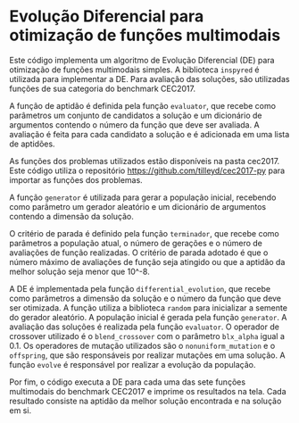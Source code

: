 
# Evolução Diferencial para otimização de funções multimodais

Este código implementa um algoritmo de Evolução Diferencial (DE) para otimização de funções multimodais simples. A biblioteca `inspyred` é utilizada para implementar a DE. Para avaliação das soluções, são utilizadas funções de sua categoria do benchmark CEC2017.

A função de aptidão é definida pela função `evaluator`, que recebe como parâmetros um conjunto de candidatos a solução e um dicionário de argumentos contendo o número da função que deve ser avaliada. A avaliação é feita para cada candidato a solução e é adicionada em uma lista de aptidões. 

As funções dos problemas utilizados estão disponíveis na pasta cec2017. Este código utiliza o repositório https://github.com/tilleyd/cec2017-py para importar as funções dos problemas.

A função `generator` é utilizada para gerar a população inicial, recebendo como parâmetro um gerador aleatório e um dicionário de argumentos contendo a dimensão da solução.

O critério de parada é definido pela função `terminador`, que recebe como parâmetros a população atual, o número de gerações e o número de avaliações de função realizadas. O critério de parada adotado é que o número máximo de avaliações de função seja atingido ou que a aptidão da melhor solução seja menor que 10^-8.

A DE é implementada pela função `differential_evolution`, que recebe como parâmetros a dimensão da solução e o número da função que deve ser otimizada. A função utiliza a biblioteca `random` para inicializar a semente do gerador aleatório. A população inicial é gerada pela função `generator`. A avaliação das soluções é realizada pela função `evaluator`. O operador de crossover utilizado é o `blend_crossover` com o parâmetro `blx_alpha` igual a 0.1. Os operadores de mutação utilizados são o `nonuniform_mutation` e o `offspring`, que são responsáveis por realizar mutações em uma solução. A função `evolve` é responsável por realizar a evolução da população.

Por fim, o código executa a DE para cada uma das sete funções multimodais do benchmark CEC2017 e imprime os resultados na tela. Cada resultado consiste na aptidão da melhor solução encontrada e na solução em si.
